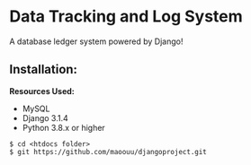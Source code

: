 # Data Tracking and Log System
A database ledger system powered by Django! <br>

## Installation:
**Resources Used:**
* MySQL
* Django 3.1.4
* Python 3.8.x or higher
```
$ cd <htdocs folder>
$ git https://github.com/maoouu/djangoproject.git
```
